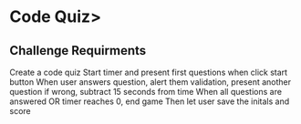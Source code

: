 # Code Quiz>

## Challenge Requirments

Create a code quiz
Start timer and present first questions when click start button
When user answers question, alert them validation, present another question
if wrong, subtract 15 seconds from time
When all questions are answered OR timer reaches 0, end game
Then let user save the initals and score
